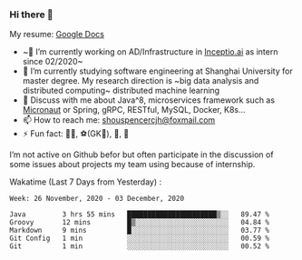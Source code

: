 ### Hi there 👋

My resume: [Google Docs](https://docs.google.com/document/d/1o7iQKDF-_HZUHg6cGiCSl6txrcuQ2tbQttHFFAUeRhc/edit?usp=sharing)

- ~🔭 I’m currently working on AD/Infrastructure in [Inceptio.ai](https://www.inceptio.ai/) as intern since 02/2020~
- 🌱 I’m currently studying software engineering at Shanghai University for master degree. My research direction is ~big data analysis and distributed computing~ distributed machine learning
- 💬 Discuss with me about Java^8, microservices framework such as [Micronaut](http://micronaut.io/) or Spring, gRPC, RESTful, MySQL, Docker, K8s...
- 📫 How to reach me: shouspencercjh@foxmail.com
- ⚡ Fun fact: 🚴‍♂️, ⚽(GK🥅), 🏓, 🏸

I’m not active on Github befor but often participate in the discussion of some issues about projects my team using because of internship.

Wakatime (Last 7 Days from Yesterday) :

<!--START_SECTION:waka-->
```text
Week: 26 November, 2020 - 03 December, 2020

Java         3 hrs 55 mins   ██████████████████████▒░░   89.47 % 
Groovy       12 mins         █▒░░░░░░░░░░░░░░░░░░░░░░░   04.84 % 
Markdown     9 mins          █░░░░░░░░░░░░░░░░░░░░░░░░   03.77 % 
Git Config   1 min           ░░░░░░░░░░░░░░░░░░░░░░░░░   00.59 % 
Git          1 min           ░░░░░░░░░░░░░░░░░░░░░░░░░   00.52 % 
```
<!--END_SECTION:waka-->

